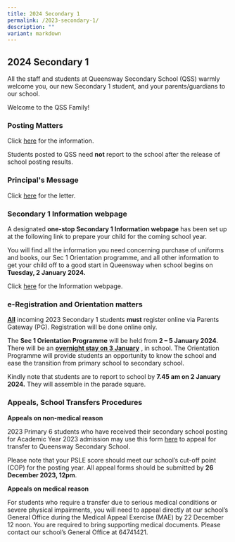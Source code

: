 ```yaml
---
title: 2024 Secondary 1
permalink: /2023-secondary-1/
description: ""
variant: markdown
---
```

## **2024 Secondary 1**
All the staff and students at Queensway Secondary School (QSS) warmly welcome you, our new Secondary 1 student, and your parents/guardians to our school.

Welcome to the QSS Family! 

### **Posting Matters**

Click [here](https://drive.google.com/file/d/1OgxRLDfh2W13WCZeNyMr-M0Xv4vCiv3d/view?usp=drive\_link) for the information.  

Students posted to QSS need **not** report to the school after the release of school posting results.

### **Principal's Message**

Click [here](https://drive.google.com/file/d/1fWXeg2gw10bGMi-Kpoi3kKdu1goRUKhj/view?usp=share\_link) for the letter.  


### **Secondary 1 Information webpage**

A designated **one-stop Secondary 1 Information webpage** has been set up at the following link to prepare your child for the coming school year.

You will find all the information you need concerning purchase of uniforms and books, our Sec 1 Orientation programme, and all other information to get your child off to a good start in Queensway when school begins on **Tuesday, 2 January 2024.**

Click  [here]() for the Information webpage.


### **e-Registration and Orientation matters**
<u>**All**</u> incoming 2023 Secondary 1 students **must** register online via Parents Gateway (PG). Registration will be done online only.

The **Sec 1 Orientation Programme** will be held from **2 – 5 January 2024**. There will be an <u> **overnight stay on 3 January**</u> , in school. The Orientation Programme will provide students an opportunity to know the school and ease the transition from primary school to secondary school.

Kindly note that students are to report to school by **7.45 am on 2 January 2024.** They will assemble in the parade square.


### **Appeals, School Transfers Procedures**

**Appeals on non-medical reason**

2023 Primary 6 students who have received their secondary school posting for Academic Year 2023 admission may use this form [here]([https://go.gov.sg/qss1appeal](https://go.gov.sg/qss1appeal)) to appeal for transfer to Queensway Secondary School.

Please note that your PSLE score should meet our school’s cut-off point (COP) for the posting year. All appeal forms should be submitted by **26 December 2023, 12pm**.
         
**Appeals on medical reason**
       
For students who require a transfer due to serious medical conditions or severe physical impairments, you will need to appeal directly at our school’s General Office during the Medical Appeal Exercise (MAE) by 22 December 12 noon. You are required to bring supporting medical documents. Please contact our school’s General Office at 64741421.